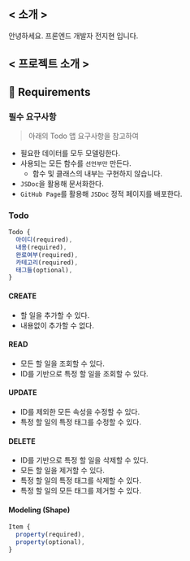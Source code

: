 ## < 소개 >

안녕하세요. 프론엔드 개발자 전지현 입니다.

## < 프로젝트 소개 >

## 📝 Requirements

### 필수 요구사항

> 아래의 Todo 앱 요구사항을 참고하여

- 필요한 데이터를 모두 모델링한다.
- 사용되는 모든 함수를 `선언부만` 만든다.
  - 함수 및 클래스의 내부는 구현하지 않습니다.
- `JSDoc`을 활용해 문서화한다.
- `GitHub Page`를 활용해 `JSDoc` 정적 페이지를 배포한다.

### Todo

```js
Todo {
  아이디(required),
  내용(required),
  완료여부(required),
  카테고리(required),
  태그들(optional),
}
```

#### CREATE

- 할 일을 추가할 수 있다.
- 내용없이 추가할 수 없다.

#### READ

- 모든 할 일을 조회할 수 있다.
- ID를 기반으로 특정 할 일을 조회할 수 있다.

#### UPDATE

- ID를 제외한 모든 속성을 수정할 수 있다.
- 특정 할 일의 특정 태그를 수정할 수 있다.

#### DELETE

- ID를 기반으로 특정 할 일을 삭제할 수 있다.
- 모든 할 일을 제거할 수 있다.
- 특정 할 일의 특정 태그를 삭제할 수 있다.
- 특정 할 일의 모든 태그를 제거할 수 있다.

#### Modeling (Shape)

```js
Item {
  property(required),
  property(optional),
}
```
